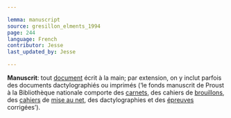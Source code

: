 ```yaml
---

lemma: manuscript
source: gresillon_elments_1994
page: 244
language: French
contributor: Jesse
last_updated_by: Jesse

---
```

**Manuscrit**: tout [document](document.html) écrit à la main; par extension, on y inclut parfois des documents dactylographiés ou imprimés (‘le fonds manuscrit de Proust à la Bibliothèque nationale comporte des [carnets](notebook.html), des cahiers de [brouillons](draft.html), des [cahiers](copybook.html) de [mise au net](fairCopy.html), des dactylographies et des [épreuves](proofs.html) corrigées’).
